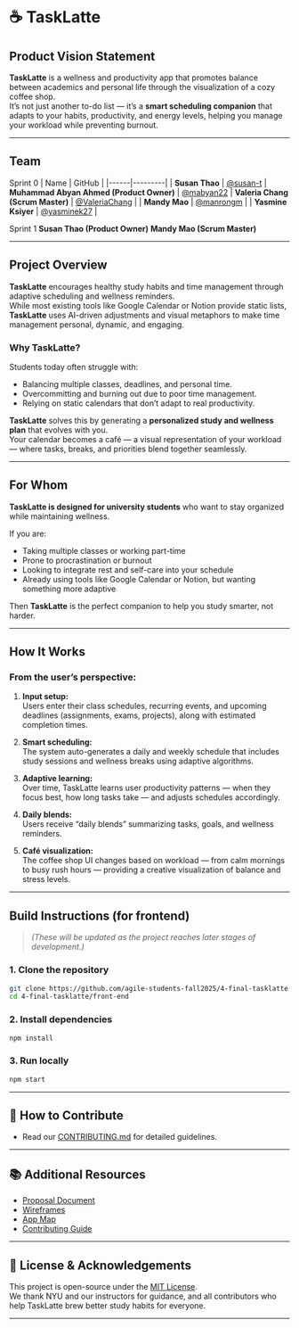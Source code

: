 # ☕ TaskLatte

## Product Vision Statement

**TaskLatte** is a wellness and productivity app that promotes balance between academics and personal life through the visualization of a cozy coffee shop.  
It’s not just another to-do list — it’s a **smart scheduling companion** that adapts to your habits, productivity, and energy levels, helping you manage your workload while preventing burnout.

---

## Team
Sprint 0
| Name | GitHub |
|------|---------|
| **Susan Thao** | [@susan-t](https://github.com/susan-t)
| **Muhammad Abyan Ahmed (Product Owner)** | [@mabyan22](https://github.com/mabyan22)
| **Valeria Chang (Scrum Master)** | [@ValeriaChang](https://github.com/ValeriaChang) |
| **Mandy Mao** | [@manrongm](https://github.com/manrongm) | 
| **Yasmine Ksiyer** | [@yasminek27](https://github.com/yasminek27) | 

Sprint 1
**Susan Thao (Product Owner)** 
**Mandy Mao (Scrum Master)**

---

## Project Overview

**TaskLatte** encourages healthy study habits and time management through adaptive scheduling and wellness reminders.  
While most existing tools like Google Calendar or Notion provide static lists, **TaskLatte** uses AI-driven adjustments and visual metaphors to make time management personal, dynamic, and engaging.

### Why TaskLatte?

Students today often struggle with:
- Balancing multiple classes, deadlines, and personal time.
- Overcommitting and burning out due to poor time management.
- Relying on static calendars that don’t adapt to real productivity.

**TaskLatte** solves this by generating a **personalized study and wellness plan** that evolves with you.  
Your calendar becomes a café — a visual representation of your workload — where tasks, breaks, and priorities blend together seamlessly.

---

## For Whom

**TaskLatte is designed for university students** who want to stay organized while maintaining wellness.

If you are:
- Taking multiple classes or working part-time  
- Prone to procrastination or burnout  
- Looking to integrate rest and self-care into your schedule  
- Already using tools like Google Calendar or Notion, but wanting something more adaptive  

Then **TaskLatte** is the perfect companion to help you study smarter, not harder.

---

## How It Works

### From the user’s perspective:

1. **Input setup:**  
   Users enter their class schedules, recurring events, and upcoming deadlines (assignments, exams, projects), along with estimated completion times.

2. **Smart scheduling:**  
   The system auto-generates a daily and weekly schedule that includes study sessions and wellness breaks using adaptive algorithms.

3. **Adaptive learning:**  
   Over time, TaskLatte learns user productivity patterns — when they focus best, how long tasks take — and adjusts schedules accordingly.

4. **Daily blends:**  
   Users receive “daily blends” summarizing tasks, goals, and wellness reminders.

5. **Café visualization:**  
   The coffee shop UI changes based on workload — from calm mornings to busy rush hours — providing a creative visualization of balance and stress levels.

---

## Build Instructions (for frontend)

> *(These will be updated as the project reaches later stages of development.)*

### 1. Clone the repository
```bash
git clone https://github.com/agile-students-fall2025/4-final-tasklatte
cd 4-final-tasklatte/front-end
```

### 2. Install dependencies
```bash
npm install
```

### 3. Run locally
```bash
npm start
```
---

## 🤝 How to Contribute

- Read our [CONTRIBUTING.md](./CONTRIBUTING.md) for detailed guidelines.

---

## 📚 Additional Resources

- [Proposal Document](https://github.com/agile-students-fall2025/1-project-proposal-sleep/blob/main/README.md)
- [Wireframes](https://www.figma.com/design/PSvBhg3W6DRRxdASL4Bamq/Tasklatte?node-id=0-1&t=CjTC0cJKEBsTICyp-1)
- [App Map](https://drive.google.com/file/d/1PRT98SwQDq7Cg2TRRQ7L4PUbS1O74H0Z/view?usp=sharing)
- [Contributing Guide](./CONTRIBUTING.md)

---

## 🌿 License & Acknowledgements

This project is open-source under the [MIT License](./LICENSE).  
We thank NYU and our instructors for guidance, and all contributors who help TaskLatte brew better study habits for everyone.

---
